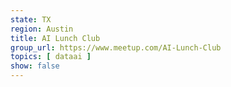 ```yaml
---
state: TX
region: Austin
title: AI Lunch Club
group_url: https://www.meetup.com/AI-Lunch-Club
topics: [ dataai ]
show: false
---
```

